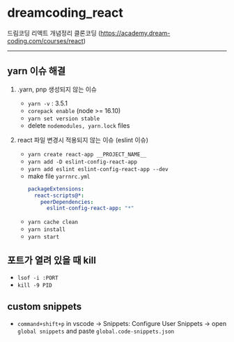 # dreamcoding_react

드림코딩 리액트 개념정리 클론코딩 (https://academy.dream-coding.com/courses/react)

---

## yarn 이슈 해결

1. .yarn, pnp 생성되지 않는 이슈

   - `yarn -v` : 3.5.1
   - `corepack enable` (node >= 16.10)
   - `yarn set version stable`
   - delete `nodemodules, yarn.lock` files

1. react 파일 변경시 적용되지 않는 이슈 (eslint 이슈)
   - `yarn create react-app __PROJECT_NAME__`
   - `yarn add -D eslint-config-react-app`
   - `yarn add eslint eslint-config-react-app --dev`
   - make file `yarrnrc.yml`
     ```yml
     packageExtensions:
       react-scripts@*:
         peerDependencies:
           eslint-config-react-app: "*"
     ```
   - `yarn cache clean`
   - `yarn install`
   - `yarn start`

## 포트가 열려 있을 때 kill

- `lsof -i :PORT`
- `kill -9 PID`

## custom snippets

- `command+shift+p` in vscode -> Snippets: Configure User Snippets -> open `global snippets` and paste `global.code-snippets.json`
